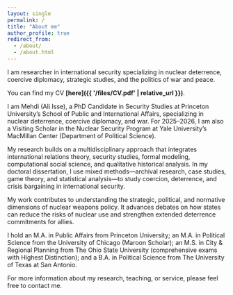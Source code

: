 ```yaml
---
layout: single
permalink: /
title: "About me"
author_profile: true
redirect_from:
  - /about/
  - /about.html
---
```


I am researcher in international security specializing in nuclear deterrence, coercive diplomacy, strategic studies, and the politics of war and peace.

You can find my CV **[here]({{ '/files/CV.pdf' | relative_url }})**.

I am Mehdi (Ali Isse), a PhD Candidate in Security Studies at Princeton University’s School of Public and International Affairs, specializing in nuclear deterrence, coercive diplomacy, and war. For 2025–2026, I am also a Visiting Scholar in the Nuclear Security Program at Yale University’s MacMillan Center (Department of Political Science).

My research builds on a multidisciplinary approach that integrates international relations theory, security studies, formal modeling, computational social science, and qualitative historical analysis. In my doctoral dissertation, I use mixed methods—archival research, case studies, game theory, and statistical analysis—to study coercion, deterrence, and crisis bargaining in international security.

My work contributes to understanding the strategic, political, and normative dimensions of nuclear weapons policy. It advances debates on how states can reduce the risks of nuclear use and strengthen extended deterrence commitments for allies.

I hold an M.A. in Public Affairs from Princeton University; an M.A. in Political Science from the University of Chicago (Maroon Scholar); an M.S. in City & Regional Planning from The Ohio State University (comprehensive exams with Highest Distinction); and a B.A. in Political Science from The University of Texas at San Antonio.

For more information about my research, teaching, or service, please feel free to contact me.


